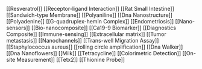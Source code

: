 [[Resveratrol]]
[[Receptor-ligand Interaction]]
[[Rat Small Intestine]]
[[Sandwich-type Membrane]]
[[Polyaniline]]
[[Dna Nanostructure]]
[[Polyadenine]]
[[G-quadruplex-hemin Complex]]
[[Endometriosis]]
[[Nano-sensors]]
[[Bio-nanocomposite]]
[[Ca19-9 Biomarker]]
[[Diagnostics Composite]]
[[Immune-sensing]]
[[Extracellular matrix]]
[[Tumor metastasis]]
[[Nanochannels]]
[[Trans-well Migration Assay]]
[[Staphylococcus aureus]]
[[rolling circle amplification]]
[[Dna Walker]]
[[Dna Nanoflowers]]
[[Milk]]
[[Tetracycline]]
[[Colorimetric Detection]]
[[On-site Measurement]]
[[Tetx2]]
[[Thionine Probe]]
